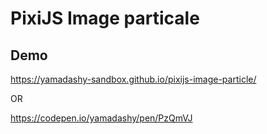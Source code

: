 # PixiJS Image particale

## Demo
https://yamadashy-sandbox.github.io/pixijs-image-particle/

OR

https://codepen.io/yamadashy/pen/PzQmVJ
